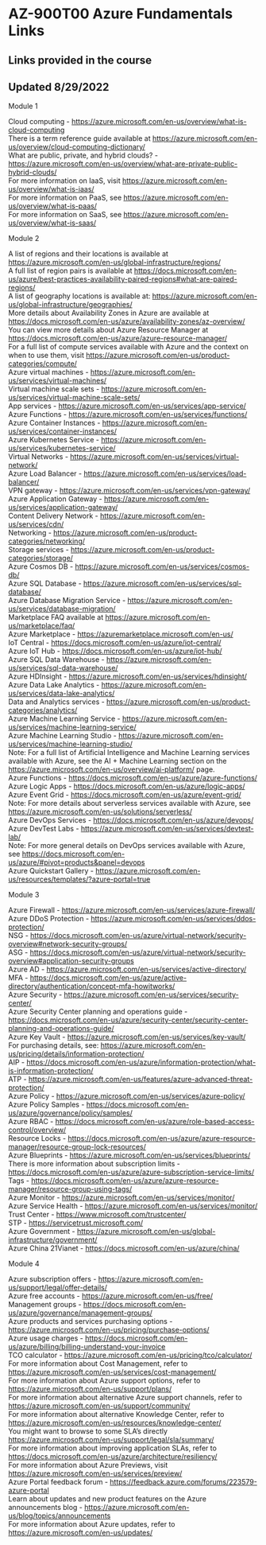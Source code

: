 # AZ-900T00 Azure Fundamentals Links<br>
## Links provided in the course<br>
##  Updated 8/29/2022<br>

Module 1<br>

Cloud computing - https://azure.microsoft.com/en-us/overview/what-is-cloud-computing<br>
There is a term reference guide available at https://azure.microsoft.com/en-us/overview/cloud-computing-dictionary/<br>
What are public, private, and hybrid clouds? - https://azure.microsoft.com/en-us/overview/what-are-private-public-hybrid-clouds/<br>
For more information on IaaS, visit https://azure.microsoft.com/en-us/overview/what-is-iaas/<br>
For more information on PaaS, see https://azure.microsoft.com/en-us/overview/what-is-paas/<br>
For more information on SaaS, see https://azure.microsoft.com/en-us/overview/what-is-saas/<br>

Module 2<br>

A list of regions and their locations is available at https://azure.microsoft.com/en-us/global-infrastructure/regions/<br>
A full list of region pairs is available at https://docs.microsoft.com/en-us/azure/best-practices-availability-paired-regions#what-are-paired-regions/<br>
A list of geography locations is available at: https://azure.microsoft.com/en-us/global-infrastructure/geographies/<br>
More details about Availability Zones in Azure are available at https://docs.microsoft.com/en-us/azure/availability-zones/az-overview/<br>
You can view more details about Azure Resource Manager at https://docs.microsoft.com/en-us/azure/azure-resource-manager/<br>
For a full list of compute services available with Azure and the context on when to use them, visit https://azure.microsoft.com/en-us/product-categories/compute/<br>
Azure virtual machines - https://azure.microsoft.com/en-us/services/virtual-machines/<br>
Virtual machine scale sets - https://azure.microsoft.com/en-us/services/virtual-machine-scale-sets/<br>
App services - https://azure.microsoft.com/en-us/services/app-service/<br>
Azure Functions - https://azure.microsoft.com/en-us/services/functions/<br>
Azure Container Instances - https://azure.microsoft.com/en-us/services/container-instances/<br>
Azure Kubernetes Service - https://azure.microsoft.com/en-us/services/kubernetes-service/<br>
Virtual Networks - https://azure.microsoft.com/en-us/services/virtual-network/<br>
Azure Load Balancer - https://azure.microsoft.com/en-us/services/load-balancer/<br>
VPN gateway - https://azure.microsoft.com/en-us/services/vpn-gateway/<br>
Azure Application Gateway - https://azure.microsoft.com/en-us/services/application-gateway/<br>
Content Delivery Network - https://azure.microsoft.com/en-us/services/cdn/<br>
Networking - https://azure.microsoft.com/en-us/product-categories/networking/<br>
Storage services - https://azure.microsoft.com/en-us/product-categories/storage/<br>
Azure Cosmos DB - https://azure.microsoft.com/en-us/services/cosmos-db/<br>
Azure SQL Database - https://azure.microsoft.com/en-us/services/sql-database/<br>
Azure Database Migration Service - https://azure.microsoft.com/en-us/services/database-migration/<br>
Marketplace FAQ available at https://azure.microsoft.com/en-us/marketplace/faq/<br>
Azure Marketplace - https://azuremarketplace.microsoft.com/en-us/ <br> 
IoT Central - https://docs.microsoft.com/en-us/azure/iot-central/<br>
Azure IoT Hub - https://docs.microsoft.com/en-us/azure/iot-hub/<br>
Azure SQL Data Warehouse - https://azure.microsoft.com/en-us/services/sql-data-warehouse/<br>
Azure HDInsight - https://azure.microsoft.com/en-us/services/hdinsight/<br>
Azure Data Lake Analytics - https://azure.microsoft.com/en-us/services/data-lake-analytics/<br>
Data and Analytics services - https://azure.microsoft.com/en-us/product-categories/analytics/<br>
Azure Machine Learning Service - https://azure.microsoft.com/en-us/services/machine-learning-service/<br>
Azure Machine Learning Studio - https://azure.microsoft.com/en-us/services/machine-learning-studio/<br>
Note: For a full list of Artificial Intelligence and Machine Learning services available with Azure, see the AI + Machine Learning section on the https://azure.microsoft.com/en-us/overview/ai-platform/ page.<br>
Azure Functions - https://docs.microsoft.com/en-us/azure/azure-functions/<br>
Azure Logic Apps - https://docs.microsoft.com/en-us/azure/logic-apps/<br>
Azure Event Grid - https://docs.microsoft.com/en-us/azure/event-grid/ <br>
Note: For more details about serverless services available with Azure, see https://azure.microsoft.com/en-us/solutions/serverless/<br>
Azure DevOps Services - https://docs.microsoft.com/en-us/azure/devops/<br>
Azure DevTest Labs - https://azure.microsoft.com/en-us/services/devtest-lab/<br>
Note: For more general details on DevOps services available with Azure, see https://docs.microsoft.com/en-us/azure/#pivot=products&panel=devops<br>
Azure Quickstart Gallery - https://azure.microsoft.com/en-us/resources/templates/?azure-portal=true<br>

Module 3<br>

Azure Firewall - https://azure.microsoft.com/en-us/services/azure-firewall/<br>
Azure DDoS Protection - https://azure.microsoft.com/en-us/services/ddos-protection/<br>
NSG - https://docs.microsoft.com/en-us/azure/virtual-network/security-overview#network-security-groups/<br>
ASG - https://docs.microsoft.com/en-us/azure/virtual-network/security-overview#application-security-groups<br>
Azure AD - https://azure.microsoft.com/en-us/services/active-directory/<br>
MFA - https://docs.microsoft.com/en-us/azure/active-directory/authentication/concept-mfa-howitworks/<br>
Azure Security - https://azure.microsoft.com/en-us/services/security-center/<br>
Azure Security Center planning and operations guide - https://docs.microsoft.com/en-us/azure/security-center/security-center-planning-and-operations-guide/<br>
Azure Key Vault - https://azure.microsoft.com/en-us/services/key-vault/<br>
For purchasing details, see: https://azure.microsoft.com/en-us/pricing/details/information-protection/<br>
AIP -  https://docs.microsoft.com/en-us/azure/information-protection/what-is-information-protection/<br>
ATP - https://azure.microsoft.com/en-us/features/azure-advanced-threat-protection/<br>
Azure Policy - https://azure.microsoft.com/en-us/services/azure-policy/<br>
Azure Policy Samples - https://docs.microsoft.com/en-us/azure/governance/policy/samples/<br>
Azure RBAC - https://docs.microsoft.com/en-us/azure/role-based-access-control/overview/<br>
Resource Locks - https://docs.microsoft.com/en-us/azure/azure-resource-manager/resource-group-lock-resources/<br>
Azure Blueprints - https://azure.microsoft.com/en-us/services/blueprints/<br>
There is more information about subscription limits - https://docs.microsoft.com/en-us/azure/azure-subscription-service-limits/<br>
Tags - https://docs.microsoft.com/en-us/azure/azure-resource-manager/resource-group-using-tags/<br>
Azure Monitor - https://azure.microsoft.com/en-us/services/monitor/<br>
Azure Service Health - https://azure.microsoft.com/en-us/services/monitor/<br>
Trust Center - https://www.microsoft.com/trustcenter/<br>
STP - https://servicetrust.microsoft.com/<br>
Azure Government - https://azure.microsoft.com/en-us/global-infrastructure/government/<br>
Azure China 21Vianet - https://docs.microsoft.com/en-us/azure/china/<br>

Module 4<br>

Azure subscription offers - https://azure.microsoft.com/en-us/support/legal/offer-details/<br>
Azure free accounts - https://azure.microsoft.com/en-us/free/<br>
Management groups - https://docs.microsoft.com/en-us/azure/governance/management-groups/<br>
Azure products and services purchasing options - https://azure.microsoft.com/en-us/pricing/purchase-options/<br>
Azure usage charges - https://docs.microsoft.com/en-us/azure/billing/billing-understand-your-invoice<br>
TCO calculator - https://azure.microsoft.com/en-us/pricing/tco/calculator/<br>
For more information about Cost Management, refer to https://azure.microsoft.com/en-us/services/cost-management/<br>
For more information about Azure support options, refer to https://azure.microsoft.com/en-us/support/plans/<br>
For more information about alternative Azure support channels, refer to https://azure.microsoft.com/en-us/support/community/  <br>
For more information about alternative Knowledge Center, refer to https://azure.microsoft.com/en-us/resources/knowledge-center/<br>
You might want to browse to some SLA’s directly https://azure.microsoft.com/en-us/support/legal/sla/summary/<br>
For more information about improving application SLAs, refer to https://docs.microsoft.com/en-us/azure/architecture/resiliency/<br>
For more information about Azure Previews, visit https://azure.microsoft.com/en-us/services/preview/<br>
Azure Portal feedback forum - https://feedback.azure.com/forums/223579-azure-portal<br>
Learn about updates and new product features on the Azure announcements blog - https://azure.microsoft.com/en-us/blog/topics/announcements<br>
For more information about Azure updates, refer to https://azure.microsoft.com/en-us/updates/<br>





